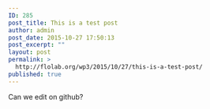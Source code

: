```yaml
---
ID: 285
post_title: This is a test post
author: admin
post_date: 2015-10-27 17:50:13
post_excerpt: ""
layout: post
permalink: >
  http://flolab.org/wp3/2015/10/27/this-is-a-test-post/
published: true
---
```

Can we edit on github?